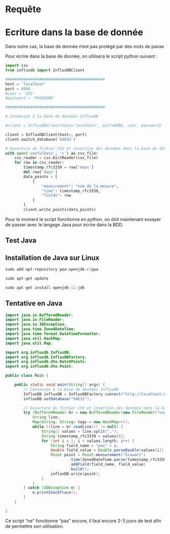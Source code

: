 # Requête

# Ecriture dans la base de donnée

Dans notre cas, la base de donnée n’est pas protégé par des mots de passe

Pour écrire dans la base de donnée, on utilisera le script python suivant :

```python
import csv
from influxdb import InfluxDBClient

############################################
host = 'localhost'
port = 8086
#user = 'UID'
#password = 'PASSWORD'

############################################

# Connexion à la base de données InfluxDB

#client = InfluxDBClient(host='localhost', port=8086, user, password)

client = InfluxDBClient(host=, port)
client.switch_database('SAE32')

# Ouverture du fichier CSV et insertion des données dans la base de données
with open('usefulData', 'r') as csv_file:
    csv_reader = csv.DictReader(csv_file)
    for row in csv_reader:
        timestamp_rfc3339 = row['days']
        del row['days']
        data_points = [
            {
                "measurement": "nom_de_la_mesure",
                "time": timestamp_rfc3339,
                "fields": row
            }
        ]
        client.write_points(data_points)
```

Pour le moment le script fonctionne en python, on doit maintenant essayer de passer avec le langage Java pour écrire dans la BDD.

## Test Java

## Installation de Java sur Linux

```java
sudo add-apt-repository ppa:openjdk-r/ppa

sudo apt-get update

sudo apt-get install openjdk-11-jdk
```

## Tentative en Java

```java
import java.io.BufferedReader;
import java.io.FileReader;
import java.io.IOException;
import java.time.ZonedDateTime;
import java.time.format.DateTimeFormatter;
import java.util.HashMap;
import java.util.Map;

import org.influxdb.InfluxDB;
import org.influxdb.InfluxDBFactory;
import org.influxdb.dto.BatchPoints;
import org.influxdb.dto.Point;

public class Main {

    public static void main(String[] args) {
        // Connexion à la base de données InfluxDB
        InfluxDB influxDB = InfluxDBFactory.connect("http://localhost:8086");
        influxDB.setDatabase("SAE32");

        // Ouverture du fichier CSV et insertion des données dans la base de données
        try (BufferedReader br = new BufferedReader(new FileReader("usefulData.csv"))) {
            String line;
            Map<String, String> tags = new HashMap<>();
            while ((line = br.readLine()) != null) {
                String[] values = line.split(",");
                String timestamp_rfc3339 = values[0];
                for (int i = 1; i < values.length; i++) {
                    String field_name = "pas" + i;
                    double field_value = Double.parseDouble(values[i]);
                    Point point = Point.measurement("Ecowatt")
                            .time(ZonedDateTime.parse(timestamp_rfc3339, DateTimeFormatter.ISO_OFFSET_DATE_TIME).toInstant().toEpochMilli(), javax.measure.unit.SI.MILLI(javax.measure.unit.SI.SECOND))
                            .addField(field_name, field_value)
                            .build();
                    influxDB.write(point);
                }
            }
        } catch (IOException e) {
            e.printStackTrace();
        }
    }

}
```

Ce script “ne” fonctionne “pas” encore, il faut encore 2-3 jours de test afin de permettre son utilisation.